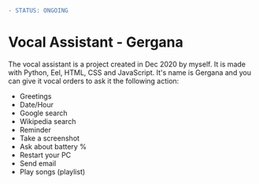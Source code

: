 ```diff
- STATUS: ONGOING
```

# Vocal Assistant - Gergana

The vocal assistant is a project created in Dec 2020 by myself. It is made with Python, Eel, HTML, CSS and JavaScript.
It's name is Gergana and you can give it vocal orders to ask it the following action:

- Greetings
- Date/Hour
- Google search
- Wikipedia search
- Reminder
- Take a screenshot
- Ask about battery %
- Restart your PC
- Send email
- Play songs (playlist)
